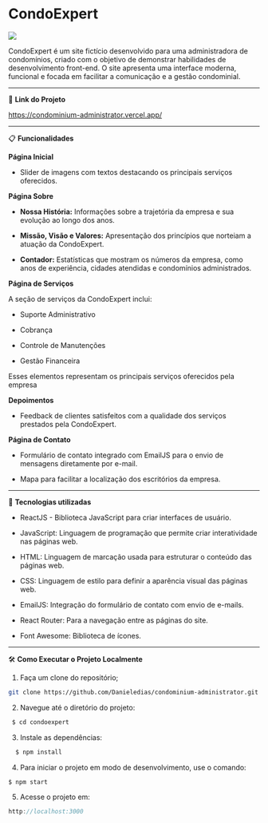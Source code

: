 # CondoExpert

![](src/assets/gifs/gif-mobile.gif)


CondoExpert é um site fictício desenvolvido para uma administradora de condomínios, criado com o objetivo de demonstrar habilidades de desenvolvimento front-end. O site apresenta uma interface moderna, funcional e focada em facilitar a comunicação e a gestão condominial.

---
🔗 **Link do Projeto**

 https://condominium-administrator.vercel.app/

---
📋 **Funcionalidades**

**Página Inicial**

* Slider de imagens com textos destacando os principais serviços oferecidos.

**Página Sobre**

* **Nossa História:** Informações sobre a trajetória da empresa e sua evolução ao longo dos anos.
 
* **Missão, Visão e Valores:** Apresentação dos princípios que norteiam a atuação da CondoExpert.
 
* **Contador:** Estatísticas que mostram os números da empresa, como anos de experiência, cidades atendidas e condomínios administrados.
 
**Página de Serviços**

A seção de serviços da CondoExpert inclui:

* Suporte Administrativo
 
* Cobrança
 
* Controle de Manutenções
 
* Gestão Financeira

Esses elementos representam os principais serviços oferecidos pela empresa
 
**Depoimentos**
  
* Feedback de clientes satisfeitos com a qualidade dos serviços prestados pela CondoExpert.

**Página de Contato**

* Formulário de contato integrado com EmailJS para o envio de mensagens diretamente por e-mail.
 
* Mapa para facilitar a localização dos escritórios da empresa.

---

🚀 **Tecnologias utilizadas**
* ReactJS - Biblioteca JavaScript para criar interfaces de usuário.
 
* JavaScript: Linguagem de programação que permite criar interatividade nas páginas web.
 
* HTML: Linguagem de marcação usada para estruturar o conteúdo das páginas web.
 
* CSS: Linguagem de estilo para definir a aparência visual das páginas web.
 
* EmailJS: Integração do formulário de contato com envio de e-mails.
 
* React Router: Para a navegação entre as páginas do site.
 
* Font Awesome: Biblioteca de ícones.

---


🛠️ **Como Executar o Projeto Localmente**
1. Faça um clone do repositório;
```bash
git clone https://github.com/Danieledias/condominium-administrator.git
```

2. Navegue até o diretório do projeto:
```javascript
 $ cd condoexpert
```
3. Instale as dependências:
```javascript
  $ npm install
```
4. Para iniciar o projeto em modo de desenvolvimento, use o comando:
```javascript
$ npm start
```
5. Acesse o projeto em:
```javascript
http://localhost:3000
```

